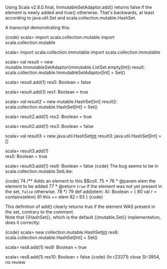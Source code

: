 Using Scala v2.8.0.final, ImmutableSetAdaptor.add() returns false if the element is newly added and true() otherwise.  That's backwards, at least according to java.util.Set and scala.collection.mutable.HashSet.

A transcript demonstrating this:

{code}
scala> import scala.collection.mutable 
import scala.collection.mutable

scala> import scala.collection.immutable
import scala.collection.immutable

scala> val result = new mutable.ImmutableSetAdaptor(immutable.ListSet.empty[Int])
result: scala.collection.mutable.ImmutableSetAdaptor[Int] = Set()

scala> result.add(1)
res0: Boolean = false

scala> result.add(1)
res1: Boolean = true

scala> val result2 = new mutable.HashSet[Int]
result2: scala.collection.mutable.HashSet[Int] = Set()

scala> result2.add(1)
res2: Boolean = true

scala> result2.add(1)
res3: Boolean = false

scala> val result3 = new java.util.HashSet[Int]()
result3: java.util.HashSet[Int] = []

scala> result3.add(1)                     
res5: Boolean = true

scala> result3.add(1)
res6: Boolean = false
{code}
The bug seems to be in scala.collection.mutable.SetLike:

{code}
74  /** Adds an element to this $$coll.
75	   *
76	   *  @param elem the element to be added
77	   *  @return `true` if the element was not yet present in the set, `false` otherwise.
78	   */
79	  def add(elem: A): Boolean = {
80	    val r = contains(elem)
81	    this += elem
82	    r
83	  }
{code}

This definition of add() clearly returns true if the element WAS present in the set, contrary to the comment.  
Note that {{HashSet}}, which is the default {{mutable.Set}} implementation, does it correctly:

{code}
scala> new collection.mutable.HashSet[Int]()
res8: scala.collection.mutable.HashSet[Int] = Set()

scala> res8.add(1)
res9: Boolean = true

scala> res8.add(1)
res10: Boolean = false
{code}
(In r23371) close SI-3954, no review
